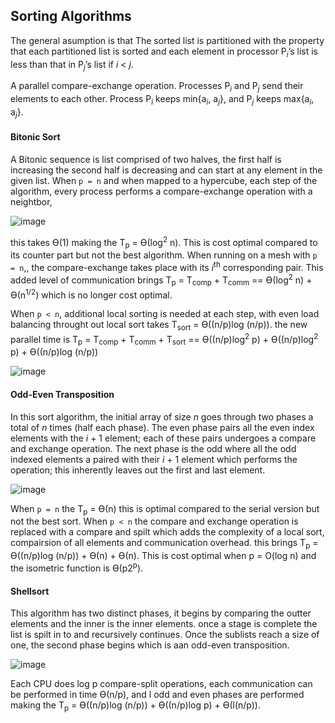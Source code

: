 ## Sorting Algorithms
The general asumption is that The sorted list is partitioned with the property that each partitioned list is sorted and each element in processor P<sub>*i*</sub>’s list is less than that in P<sub>*j*</sub>’s list if *i* < *j*.

A parallel compare-exchange operation. Processes P<sub>*i*</sub> and P<sub>*j*</sub> send their elements to each other. Process P<sub>*i*</sub> keeps min{a<sub>*i*</sub>, a<sub>*j*</sub>}, and P<sub>*j*</sub> keeps max{a<sub>*i*</sub>, a<sub>*j*</sub>}.

#### Bitonic Sort
A Bitonic sequence is list comprised of two halves, the first half is increasing the second half is decreasing and can start at any element in the given list. When `p = n` and when mapped to a hypercube, each step of the algorithm, every process performs a compare-exchange operation with a neightbor, 

![image](https://user-images.githubusercontent.com/16867443/33642726-3749c57e-da09-11e7-9fd3-71ceed716f19.png)

this takes &#x3f4;(1) making the T<sub>p</sub> = &#x3f4;(log<sup>2</sup> n). This is cost optimal compared to its counter part but not the best algorithm. When running on a mesh with `p = n`,, the compare-exchange takes place with its *i*<sup>th</sup> corresponding pair. This added level of communication brings T<sub>p</sub> = T<sub>comp</sub> + T<sub>comm</sub> == &#x3f4;(log<sup>2</sup> n) + &#x3f4;(n<sup>1/2</sup>) which is no longer cost optimal.

When `p < n`, additional local sorting is needed at each step, with even load balancing throught out local sort takes T<sub>sort</sub> = &#x3f4;((n/p)log (n/p)). the new parallel time is T<sub>p</sub> = T<sub>comp</sub> + T<sub>comm</sub> + T<sub>sort</sub> == &#x3f4;((n/p)log<sup>2</sup> p) + &#x3f4;((n/p)log<sup>2</sup> p) + &#x3f4;((n/p)log (n/p))

![image](https://user-images.githubusercontent.com/16867443/33670665-97f7eff8-da73-11e7-9763-90a301e9071d.png)

#### Odd-Even Transposition
In this sort algorithm, the initial array of size *n* goes through two phases a total of *n* times (half each phase). The even phase pairs all the even index elements with the *i* + 1 element; each of these pairs undergoes a compare and exchange operation. The next phase is the odd where all the odd indexed elements a paired with their *i* + 1 element which performs the operation; this inherently leaves out the first and last element. 

![image](https://user-images.githubusercontent.com/16867443/33680954-2e86c33c-da91-11e7-9440-6a9e5a6a94e1.png)

When `p = n` the T<sub>p</sub> = &#x3f4;(n) this is optimal compared to the serial version but not the best sort. When `p < n` the compare and exchange operation is replaced with a compare and spilt which adds the complexity of a local sort, compairsion of all elements and communication overhead. this brings T<sub>p</sub> = &#x3f4;((n/p)log (n/p)) + &#x3f4;(n) + &#x3f4;(n). This is cost optimal when p = O(log n) and the isometric function is &#x3f4;(p2<sup>p</sup>).

#### Shellsort
This algorithm has two distinct phases, it begins by comparing the outter elements and the inner is the inner elements. once a stage is complete the list is spilt in to and recursively continues. Once the sublists reach a size of one, the second phase begins which is aan odd-even transposition.

![image](https://user-images.githubusercontent.com/16867443/33681454-95a51608-da92-11e7-8ed6-1aa695f1de34.png)

Each CPU does log p compare-split operations, each communication can be performed in time &#x3f4;(n/p), and l odd and even phases are performed making the T<sub>p</sub> = &#x3f4;((n/p)log (n/p)) + &#x3f4;((n/p)log p) + &#x3f4;(l(n/p)).
